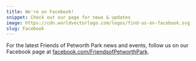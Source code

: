 ```yaml
---
title: We're on Facebook!
snippet: Check out our page for news & updates
image: https://cdn.worldvectorlogo.com/logos/find-us-on-facebook.svg
slug: Facebook
---
```


For the latest Friends of Petworth Park news and events, follow us on our Facebook page at <a href="https://www.facebook.com/FriendsofPetworthPark/">facebook.com/FriendsofPetworthPark</a>.

